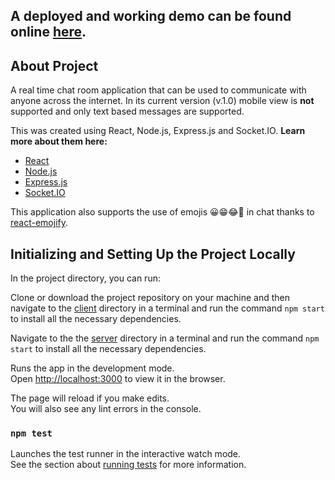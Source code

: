 A deployed and working demo can be found online [here](https://js-game-chat-room.netlify.com/).
---------
## About Project

A real time chat room application that can be used to communicate with anyone across the internet. In its current version (v.1.0) mobile view is **not** supported and only text based messages are supported. 

This was created using React, Node.js, Express.js and Socket.IO. **Learn more about them here:**
* [React](https://reactjs.org/)
* [Node.js](https://nodejs.org/en/about/)
* [Express.js](https://expressjs.com/)
* [Socket.IO](https://socket.io/)

This application also supports the use of emojis 😀😁😂🤣 in chat thanks to [react-emojify]( https://www.npmjs.com/package/react-emojify).

## Initializing and Setting Up the Project Locally

In the project directory, you can run:

Clone or download the project repository on your machine and then navigate to the [client](https://github.com/ThomasAsuncion/Real-Time-JS-Chat-Room/tree/master/client) directory in a terminal and run the command `npm start` to install all the necessary dependencies.

Navigate to the the [server](https://github.com/ThomasAsuncion/Real-Time-JS-Chat-Room/tree/master/server) directory in a terminal and run the command `npm start` to install all the necessary dependencies.

Runs the app in the development mode.<br />
Open [http://localhost:3000](http://localhost:3000) to view it in the browser.

The page will reload if you make edits.<br />
You will also see any lint errors in the console.

### `npm test`

Launches the test runner in the interactive watch mode.<br />
See the section about [running tests](https://facebook.github.io/create-react-app/docs/running-tests) for more information.
